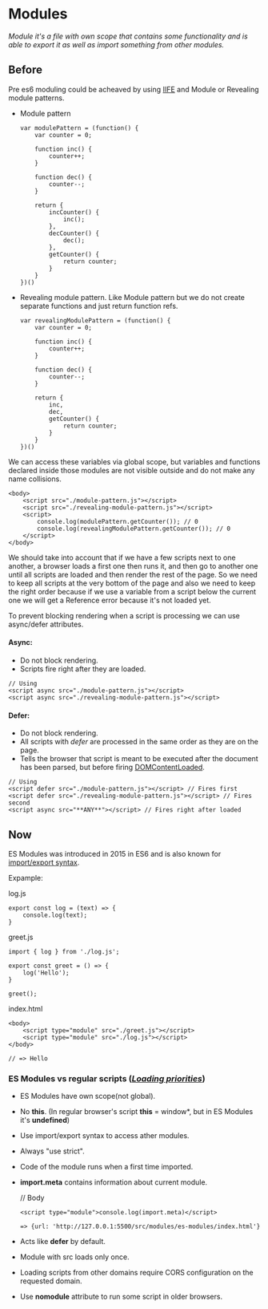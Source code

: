 # Modules

*Module it's a file with own scope that contains some functionality and is able to export it as well as import something from other modules.*

## Before
Pre es6 moduling could be acheaved by using [IIFE](https://developer.mozilla.org/en-US/docs/Glossary/IIFE) and Module or Revealing module patterns.

* Module pattern
	```
	var modulePattern = (function() {
		var counter = 0;

		function inc() {
			counter++;
		}

		function dec() {
			counter--;
		}

		return {
			incCounter() {
				inc();
			},
			decCounter() {
				dec();
			},
			getCounter() {
				return counter;
			}
		}
	})()
	```
* Revealing module pattern. Like Module pattern but we do not create separate functions and just return function refs.
	```
	var revealingModulePattern = (function() {
		var counter = 0;

		function inc() {
			counter++;
		}

		function dec() {
			counter--;
		}

		return {
			inc,
			dec,
			getCounter() {
				return counter;
			}
		}
	})()
	```

We can access these variables via global scope, but variables and functions declared inside those modules are not visible outside and do not make any name collisions.
```
<body>
	<script src="./module-pattern.js"></script>
	<script src="./revealing-module-pattern.js"></script>
	<script>
		console.log(modulePattern.getCounter()); // 0
		console.log(revealingModulePattern.getCounter()); // 0	
	</script>
</body>
```

We should take into account that if we have a few scripts next to one another, a browser loads a first one then runs it, and then go to another one until all scripts are loaded and then render the rest of the page. So we need to keep all scripts at the very bottom of the page and also we need to keep the right order because if we use a variable from a script below the current one we will get a Reference error because it's not loaded yet.

To prevent blocking rendering when a script is processing we can use async/defer attributes.

#### Async:

* Do not block rendering.
* Scripts fire right after they are loaded.
```
// Using
<script async src="./module-pattern.js"></script>
<script async src="./revealing-module-pattern.js"></script>
```

#### Defer:

* Do not block rendering.
* All scripts with *defer* are processed in the same order as they are on the page.
* Tells the browser that script is meant to be executed after the document has been parsed, but before firing [DOMContentLoaded](https://developer.mozilla.org/en-US/docs/Web/API/Window/DOMContentLoaded_event).
```
// Using
<script defer src="./module-pattern.js"></script> // Fires first
<script defer src="./revealing-module-pattern.js"></script> // Fires second
<script async src="**ANY**"></script> // Fires right after loaded
```


## Now
ES Modules was introduced in 2015 in ES6 and is also known for [import/export syntax](https://javascript.info/import-export).

Expample:

log.js
```
export const log = (text) => {
	console.log(text);
}
```
greet.js
```
import { log } from './log.js';

export const greet = () => {
	log('Hello');
}

greet();
```

index.html
```
<body>
	<script type="module" src="./greet.js"></script>
	<script type="module" src="./log.js"></script>
</body>

// => Hello
```

### ES Modules vs regular scripts (*[Loading priorities](https://addyosmani.com/blog/script-priorities/)*)

* ES Modules have own scope(not global).
* No **this**.
	(In regular browser's script **this** = window*, but in ES Modules it's **undefined**)
* Use import/export syntax to access ather modules.
* Always "use strict".
* Code of the module runs when a first time imported.
* **import.meta** contains information about current module.

	// Body
	```
	<script type="module">console.log(import.meta)</script>
	```

	```
	=> {url: 'http://127.0.0.1:5500/src/modules/es-modules/index.html'}
	```
* Acts like **defer** by default.
* Module with src loads only once.
* Loading scripts from other domains require CORS configuration on the requested domain.
* Use **nomodule** attribute to run some script in older browsers.